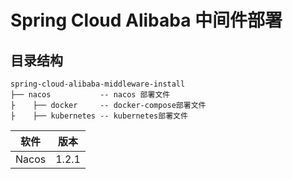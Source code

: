# Spring Cloud Alibaba 中间件部署

## 目录结构
```
spring-cloud-alibaba-middleware-install
├── nacos           -- nacos 部署文件
├    ├── docker     -- docker-compose部署文件 
├    ├── kubernetes -- kubernetes部署文件 
```

| 软件      | 版本   |
|----------|--------|
| Nacos    | 1.2.1  |
